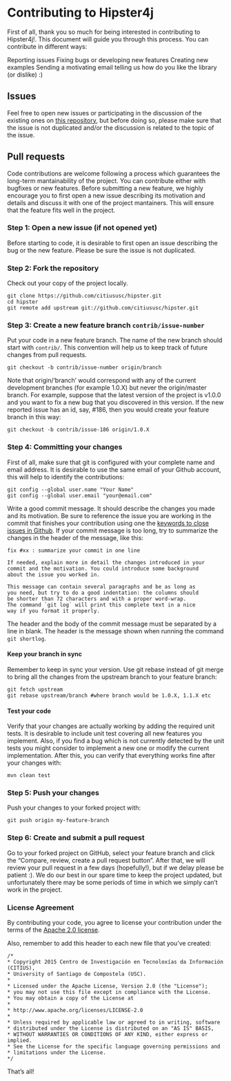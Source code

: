 # Contributing to Hipster4j

First of all, thank you so much for being interested in contributing to Hipster4j!. This document will guide you through this process. You can contribute in different ways:

Reporting issues
Fixing bugs or developing new features
Creating new examples
Sending a motivating email telling us how do you like the library (or dislike) :)

## Issues
Feel free to open new issues or participating in the discussion of the existing ones on 
[this repository](https://github.com/citiususc/hipster/issues), but before doing so, please make sure that the issue is not duplicated and/or the discussion is related to the topic of the issue.

## Pull requests
Code contributions are welcome following a process which guarantees the long-term mantainability of the project. 
You can contribute either with bugfixes or new features. Before submitting a new feature, we highly encourage you to first open a new issue describing its motivation and details and discuss it with one of the project mantainers. This will ensure that the feature fits well in the project.

### Step 1: Open a new issue (if not opened yet)
Before starting to code, it is desirable to first open an issue describing the bug or the new feature. Please be sure the issue is not duplicated.

### Step 2: Fork the repository
Check out your copy of the project locally.
```
git clone https://github.com/citiususc/hipster.git
cd hipster
git remote add upstream git://github.com/citiususc/hipster.git
```

### Step 3: Create a new feature branch `contrib/issue-number`
Put your code in a new feature branch. The name of the new branch should start with `contrib/`. This convention will help us to keep track of future changes from pull requests.
```
git checkout -b contrib/issue-number origin/branch
```
Note that origin/‘branch’ would correspond with any of the current development branches (for example 1.0.X) but never the origin/master branch. For example, suppose that the latest version of the project is v1.0.0 and you want to fix a new bug that you discovered in this version. If the new reported issue has an id, say, #186, then you would create your feature branch in this way:
```
git checkout -b contrib/issue-186 origin/1.0.X
```

### Step 4: Committing your changes
First of all, make sure that git is configured with your complete name and email address. It is desirable to use the same email of your Github account, this will help to identify the contributions:
```
git config --global user.name "Your Name"
git config --global user.email "your@email.com"
```
Write a good commit message. It should describe the changes you made and its motivation. Be sure to reference the issue you are working in the commit that finishes your contribution using one the [keywords to close issues in Github](https://help.github.com/articles/closing-issues-via-commit-messages/).
If your commit message is too long, try to summarize the changes in the header of the message, like this:
```
fix #xx : summarize your commit in one line

If needed, explain more in detail the changes introduced in your 
commit and the motivation. You could introduce some background 
about the issue you worked in. 

This message can contain several paragraphs and be as long as 
you need, but try to do a good indentation: the columns should 
be shorter than 72 characters and with a proper word-wrap. 
The command `git log` will print this complete text in a nice 
way if you format it properly.
```
The header and the body of the commit message must be separated by a line in blank. The header is the message shown when running the command `git shortlog`.

#### Keep your branch in sync
Remember to keep in sync your version. Use git rebase instead of git merge to bring all the changes from the upstream branch to your feature branch:

```
git fetch upstream
git rebase upstream/branch #where branch would be 1.0.X, 1.1.X etc
```

#### Test your code
Verify that your changes are actually working by adding the required unit tests. It is desirable to include unit test covering all new features you implement. Also, if you find a bug which is not currently detected by the unit tests you might consider to implement a new one or modify the current implementation. After this, you can verify that everything works fine after your changes with:

```
mvn clean test
```

### Step 5: Push your changes

Push your changes to your forked project with:
```
git push origin my-feature-branch
```

### Step 6: Create and submit a pull request
Go to your forked project on GitHub, select your feature branch and click the “Compare, review, create a pull request button”. After that, we will review your pull request in a few days (hopefully!), but if we delay please be patient :). We do our best in our spare time to keep the project updated, but unfortunately there may be some periods of time in which we simply can’t work in the project.



### License Agreement
By contributing your code, you agree to license your contribution under the terms of the [Apache 2.0 license](https://github.com/citiususc/hipster/blob/1.0.X/LICENSE).

Also, remember to add this header to each new file that you’ve created:

```
/*
* Copyright 2015 Centro de Investigación en Tecnoloxías da Información (CITIUS), 
* University of Santiago de Compostela (USC).
*
* Licensed under the Apache License, Version 2.0 (the "License");
* you may not use this file except in compliance with the License.
* You may obtain a copy of the License at
*
* http://www.apache.org/licenses/LICENSE-2.0
*
* Unless required by applicable law or agreed to in writing, software
* distributed under the License is distributed on an "AS IS" BASIS,
* WITHOUT WARRANTIES OR CONDITIONS OF ANY KIND, either express or implied.
* See the License for the specific language governing permissions and
* limitations under the License.
*/
```

That’s all!
